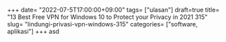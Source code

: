 +++
date= "2022-07-5T17:00:00+09:00"
tags= ["ulasan"]
draft=true
title= "13 Best Free VPN for Windows 10 to Protect your Privacy in 2021        315"
slug= "lindungi-privasi-vpn-windows-315"
categories= ["software, aplikasi"]
+++
asd
